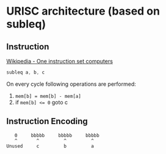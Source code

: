 URISC architecture (based on subleq)
====

Instruction
----

[Wikipedia - One instruction set computers](https://en.wikipedia.org/wiki/One_instruction_set_computer#Subtract_and_branch_if_less_than_or_equal_to_zero)

```asm
subleq a, b, c
```

On every cycle following operations are performed:
1. `mem[b] = mem[b] - mem[a]`
2. if `mem[b] <= 0` goto c

Instruction Encoding
----

```
   0     bbbbb     bbbbb     bbbbb  
   ^       ^         ^         ^  
Unused     c         b         a  
```
